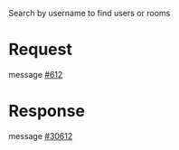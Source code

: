 Search by username to find users or rooms

# Request
message [#612](../../proto/README.md#action_612)

# Response
message [#30612](../../proto/README.md#action_30612)

